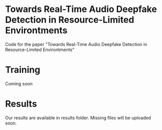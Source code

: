 # Towards Real-Time Audio Deepfake Detection in Resource-Limited Environtments
Code for the paper "Towards Real-Time Audio Deepfake Detection in Resource-Limited Environtments" 

# Training
Coming soon

# Results
Our results are available in results folder. Missing files will be uploaded soon.